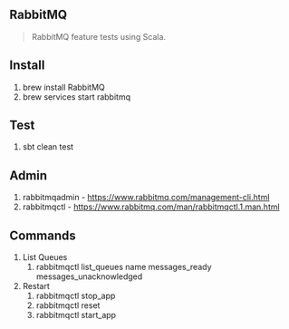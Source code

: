 RabbitMQ
--------
>RabbitMQ feature tests using Scala.

Install
-------
1. brew install RabbitMQ
2. brew services start rabbitmq

Test
----
1. sbt clean test

Admin
-----
1. rabbitmqadmin - https://www.rabbitmq.com/management-cli.html
2. rabbitmqctl - https://www.rabbitmq.com/man/rabbitmqctl.1.man.html

Commands
--------
1. List Queues
   1. rabbitmqctl list_queues name messages_ready messages_unacknowledged
2. Restart
   1. rabbitmqctl stop_app
   2. rabbitmqctl reset
   3. rabbitmqctl start_app
